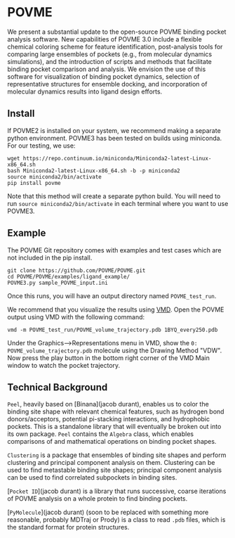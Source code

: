 # POVME

We present a substantial update to the open-source POVME binding pocket analysis software. New capabilities of POVME 3.0 include a flexible chemical coloring scheme for feature identification, post-analysis tools for comparing large ensembles of pockets (e.g., from molecular dynamics simulations), and the introduction of scripts and methods that facilitate binding pocket comparison and analysis. We envision the use of this software for visualization of binding pocket dynamics, selection of representative structures for ensemble docking, and incorporation of molecular dynamics results into ligand design efforts.

## Install

If POVME2 is installed on your system, we recommend making a separate python environment. POVME3 has been tested on builds using miniconda. For our testing, we use:

```
wget https://repo.continuum.io/miniconda/Miniconda2-latest-Linux-x86_64.sh
bash Miniconda2-latest-Linux-x86_64.sh -b -p miniconda2
source miniconda2/bin/activate
pip install povme
```

Note that this method will create a separate python build. You will need to run ```source miniconda2/bin/activate``` in each terminal where you want to use POVME3.



## Example

The POVME Git repository comes with examples and test cases which are not included in the pip install.

```
git clone https://github.com/POVME/POVME.git
cd POVME/POVME/examples/ligand_example/
POVME3.py sample_POVME_input.ini
```


Once this runs, you will have an output directory named `POVME_test_run`.

We recommend that you visualize the results using [VMD](http://www.ks.uiuc.edu/Development/Download/download.cgi?PackageName=VMD). Open the POVME output using VMD with the following command: 

```vmd -m POVME_test_run/POVME_volume_trajectory.pdb 1BYQ_every250.pdb```

Under the Graphics-->Representations menu in VMD, show the ```0: POVME_volume_trajectory.pdb``` molecule using the Drawing Method "VDW". Now press the play button in the bottom right corner of the VMD Main window to watch the pocket trajectory.


## Technical Background

`Peel`, heavily based on [Binana](jacob durant), enables us to color the binding site shape with relevant chemical features, such as hydrogen bond donors/acceptors, potential pi-stacking interactions, and hydrophobic pockets. This is a standalone library that will eventually be broken out into its own package. `Peel` contains the `Algebra` class, which enables comparisons of and mathematical operations on binding pocket shapes.

`Clustering` is a package that ensembles of binding site shapes and perform clustering and principal component analysis on them. Clustering can be used to find metastable binding site shapes; principal component analysis can be used to find correlated subpockets in binding sites.

[`Pocket ID`](jacob durant) is a library that runs successive, coarse iterations of POVME analysis on a whole protein to find binding pockets.

[`PyMolecule`](jacob durant) (soon to be replaced with something more reasonable, probably MDTraj or Prody) is a class to read `.pdb` files, which is the standard format for protein structures.

